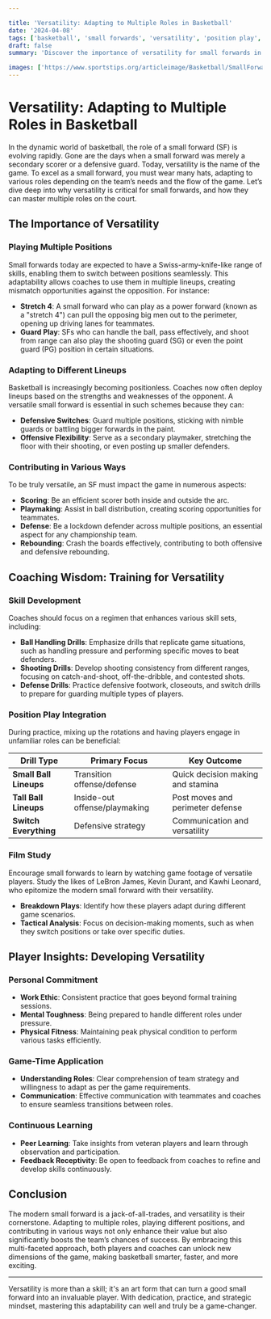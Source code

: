 ```yaml
---

title: 'Versatility: Adapting to Multiple Roles in Basketball'
date: '2024-04-08'
tags: ['basketball', 'small forwards', 'versatility', 'position play', 'coaching tips', 'player knowledge', 'multi-skill development']
draft: false
summary: 'Discover the importance of versatility for small forwards in basketball, focusing on playing multiple positions, adapting to different lineups, and contributing in various ways to enhance team performance.'

images: ['https://www.sportstips.org/articleimage/Basketball/SmallForward/versatility_adapting_to_multiple_roles_in_basketball.webp']
---
```


# Versatility: Adapting to Multiple Roles in Basketball

In the dynamic world of basketball, the role of a small forward (SF) is evolving rapidly. Gone are the days when a small forward was merely a secondary scorer or a defensive guard. Today, versatility is the name of the game. To excel as a small forward, you must wear many hats, adapting to various roles depending on the team’s needs and the flow of the game. Let’s dive deep into why versatility is critical for small forwards, and how they can master multiple roles on the court.

## The Importance of Versatility

### Playing Multiple Positions

Small forwards today are expected to have a Swiss-army-knife-like range of skills, enabling them to switch between positions seamlessly. This adaptability allows coaches to use them in multiple lineups, creating mismatch opportunities against the opposition. For instance:

- **Stretch 4**: A small forward who can play as a power forward (known as a "stretch 4") can pull the opposing big men out to the perimeter, opening up driving lanes for teammates.
- **Guard Play**: SFs who can handle the ball, pass effectively, and shoot from range can also play the shooting guard (SG) or even the point guard (PG) position in certain situations.

### Adapting to Different Lineups

Basketball is increasingly becoming positionless. Coaches now often deploy lineups based on the strengths and weaknesses of the opponent. A versatile small forward is essential in such schemes because they can:

- **Defensive Switches**: Guard multiple positions, sticking with nimble guards or battling bigger forwards in the paint.
- **Offensive Flexibility**: Serve as a secondary playmaker, stretching the floor with their shooting, or even posting up smaller defenders.

### Contributing in Various Ways

To be truly versatile, an SF must impact the game in numerous aspects:

- **Scoring**: Be an efficient scorer both inside and outside the arc.
- **Playmaking**: Assist in ball distribution, creating scoring opportunities for teammates.
- **Defense**: Be a lockdown defender across multiple positions, an essential aspect for any championship team.
- **Rebounding**: Crash the boards effectively, contributing to both offensive and defensive rebounding.

## Coaching Wisdom: Training for Versatility

### Skill Development

Coaches should focus on a regimen that enhances various skill sets, including:

- **Ball Handling Drills**: Emphasize drills that replicate game situations, such as handling pressure and performing specific moves to beat defenders.
- **Shooting Drills**: Develop shooting consistency from different ranges, focusing on catch-and-shoot, off-the-dribble, and contested shots.
- **Defense Drills**: Practice defensive footwork, closeouts, and switch drills to prepare for guarding multiple types of players.

### Position Play Integration

During practice, mixing up the rotations and having players engage in unfamiliar roles can be beneficial:

| Drill Type           | Primary Focus             | Key Outcome                     |
|----------------------|---------------------------|---------------------------------|
| **Small Ball Lineups** | Transition offense/defense | Quick decision making and stamina |
| **Tall Ball Lineups**  | Inside-out offense/playmaking | Post moves and perimeter defense |
| **Switch Everything**  | Defensive strategy        | Communication and versatility    |

### Film Study

Encourage small forwards to learn by watching game footage of versatile players. Study the likes of LeBron James, Kevin Durant, and Kawhi Leonard, who epitomize the modern small forward with their versatility.

- **Breakdown Plays**: Identify how these players adapt during different game scenarios.
- **Tactical Analysis**: Focus on decision-making moments, such as when they switch positions or take over specific duties.

## Player Insights: Developing Versatility

### Personal Commitment

- **Work Ethic**: Consistent practice that goes beyond formal training sessions.
- **Mental Toughness**: Being prepared to handle different roles under pressure.
- **Physical Fitness**: Maintaining peak physical condition to perform various tasks efficiently.

### Game-Time Application

- **Understanding Roles**: Clear comprehension of team strategy and willingness to adapt as per the game requirements.
- **Communication**: Effective communication with teammates and coaches to ensure seamless transitions between roles.

### Continuous Learning

- **Peer Learning**: Take insights from veteran players and learn through observation and participation.
- **Feedback Receptivity**: Be open to feedback from coaches to refine and develop skills continuously.

## Conclusion

The modern small forward is a jack-of-all-trades, and versatility is their cornerstone. Adapting to multiple roles, playing different positions, and contributing in various ways not only enhance their value but also significantly boosts the team’s chances of success. By embracing this multi-faceted approach, both players and coaches can unlock new dimensions of the game, making basketball smarter, faster, and more exciting.

---

Versatility is more than a skill; it's an art form that can turn a good small forward into an invaluable player. With dedication, practice, and strategic mindset, mastering this adaptability can well and truly be a game-changer.